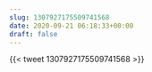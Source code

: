 ```yaml
---
slug: 1307927175509741568
date: 2020-09-21 06:18:33+00:00
draft: false
---
```


{{< tweet 1307927175509741568 >}}
